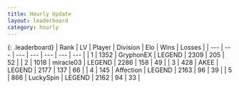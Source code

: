 ```yaml
---
title: Hourly Update
layout: leaderboard
category: hourly
---
```


{: .leaderboard}
| Rank | LV | Player | Division | Elo | Wins | Losses |
| --- | --- | --- | --- | --- | --- | --- |
| <span data-change="0">1</span> | 1352 | <span title="ID: 315148">GryphonEX</span> | LEGEND | <span data-change="4">2309</span> | <span data-change="1">205</span> | <span data-change="0">52</span> |
| <span data-change="0">2</span> | 1018 | <span title="ID: 416373">miracle03</span> | LEGEND | <span data-change="0">2286</span> | <span data-change="0">158</span> | <span data-change="0">49</span> |
| <span data-change="0">3</span> | 428 | <span title="ID: 455100">AKEE</span> | LEGEND | <span data-change="0">2177</span> | <span data-change="0">137</span> | <span data-change="0">66</span> |
| <span data-change="0">4</span> | 145 | <span title="ID: 573202">Affection</span> | LEGEND | <span data-change="0">2163</span> | <span data-change="0">96</span> | <span data-change="0">39</span> |
| <span data-change="0">5</span> | 866 | <span title="ID: 498412">LuckySpin</span> | LEGEND | <span data-change="0">2162</span> | <span data-change="0">94</span> | <span data-change="0">33</span> |